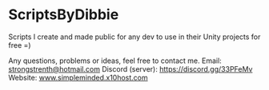 # ScriptsByDibbie
Scripts I create and made public for any dev to use in their Unity projects for free =)

Any questions, problems or ideas, feel free to contact me.
Email: strongstrenth@hotmail.com
Discord (server): https://discord.gg/33PFeMv
Website: www.simpleminded.x10host.com
